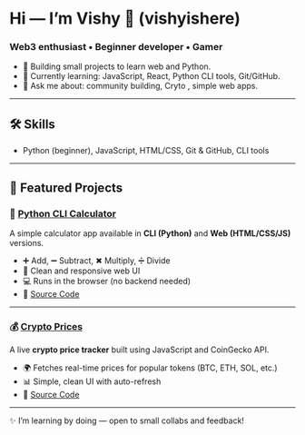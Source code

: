 # Hi — I’m Vishy 👋 (vishyishere)

### Web3 enthusiast • Beginner developer • Gamer

- 🚀 Building small projects to learn web and Python.  
- 🌱 Currently learning: JavaScript, React, Python CLI tools, Git/GitHub.  
- 💬 Ask me about: community building, Cryto , simple web apps.  

---

## 🛠 Skills
- Python (beginner), JavaScript, HTML/CSS, Git & GitHub, CLI tools  

---

## 🌟 Featured Projects

### 🔢 [Python CLI Calculator](https://vishyishere.github.io/python-cli-calculator/)
A simple calculator app available in **CLI (Python)** and **Web (HTML/CSS/JS)** versions.  
- ➕ Add, ➖ Subtract, ✖ Multiply, ➗ Divide  
- 🎨 Clean and responsive web UI  
- 💻 Runs in the browser (no backend needed)  
- 🔗 [Source Code](https://github.com/vishyishere/python-cli-calculator)  

---

### 💰 [Crypto Prices](https://vishyishere.github.io/crypto-prices/)
A live **crypto price tracker** built using JavaScript and CoinGecko API.  
- 🌍 Fetches real-time prices for popular tokens (BTC, ETH, SOL, etc.)  
- 📊 Simple, clean UI with auto-refresh  
- 🔗 [Source Code](https://github.com/vishyishere/crypto-prices)  

---

✨ I’m learning by doing — open to small collabs and feedback!
